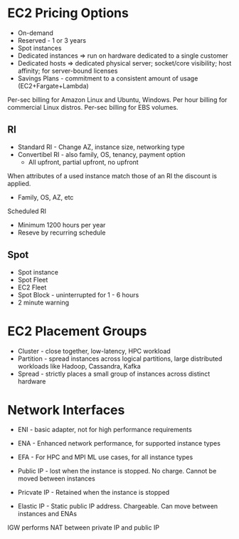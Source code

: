 # EC2 Pricing Options
* On-demand
* Reserved - 1 or 3 years
* Spot instances
* Dedicated instances => run on hardware dedicated to a single customer
* Dedicated hosts => dedicated physical server; socket/core visibility; host affinity; for server-bound licenses
* Savings Plans - commitment to a consistent amount of usage (EC2+Fargate+Lambda)

Per-sec billing for Amazon Linux and Ubuntu, Windows. Per hour billing for commercial Linux distros. Per-sec billing for EBS volumes.

## RI
* Standard RI - Change AZ, instance size, networking type
* Convertibel RI - also family, OS, tenancy, payment option
  * All upfront, partial upfront, no upfront 

When attributes of a used instance match those of an RI the discount is applied.
* Family, OS, AZ, etc

Scheduled RI
* Minimum 1200 hours per year
* Reseve by recurring schedule

## Spot
* Spot instance
* Spot Fleet
* EC2 Fleet
* Spot Block - uninterrupted for 1 - 6 hours
* 2 minute warning

# EC2 Placement Groups
* Cluster - close together, low-latency, HPC workload
* Partition - spread instances across logical partitions, large distributed workloads like Hadoop, Cassandra, Kafka
* Spread - strictly places a small group of instances across distinct hardware

# Network Interfaces
* ENI - basic adapter, not for high performance requirements
* ENA - Enhanced network performance, for supported instance types
* EFA - For HPC and MPI ML use cases, for all instance types

* Public IP - lost when the instance is stopped. No charge. Cannot be moved between instances
* Pricvate IP - Retained when the instance is stopped
* Elastic IP - Static public IP address. Chargeable. Can move between instances and ENAs

IGW performs NAT between private IP and public IP
